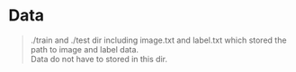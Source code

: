 # Data
>  ./train and ./test dir including image.txt and label.txt which stored the path to image and label data.  
>   Data do not have to stored in this dir.
